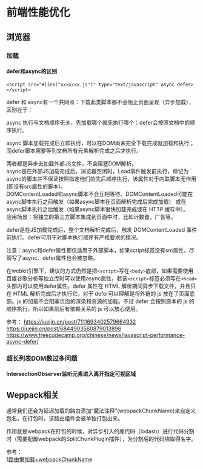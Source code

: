 # 前端性能优化  

## 浏览器  

### 加载  

#### defer和async的区别  
```
<script src="#link("xxxx/xx.js")" type="text/javascript" async defer></script>
```

defer 和 async有一个共同点：下载此类脚本都不会阻止页面呈现（异步加载），区别在于：

async 执行与文档顺序无关，先加载哪个就先执行哪个；defer会按照文档中的顺序执行。  

async 脚本加载完成后立即执行，可以在DOM尚未完全下载完成就加载和执行；而defer脚本需要等到文档所有元素解析完成之后才执行。  


两者都是异步去加载外部JS文件，不会阻塞DOM解析。  
async是在外部JS加载完成后，浏览器空闲时，Load事件触发前执行，标记为async的脚本并不保证按照指定他们的先后顺序执行，该属性对于内联脚本无作用(即没有src属性的脚本)。   
DOMContentLoaded和async脚本不会互相等待。DOMContentLoaded可能在async脚本执行之前触发（如果async脚本在页面解析完成后完成加载）
或在async脚本执行之后触发（如果async脚本很快加载完成或在 HTTP 缓存中）。   
应用场景：将独立的第三方脚本集成到页面中时，比如计数器，广告等。  


defer是在JS加载完成后，整个文档解析完成后，触发 DOMContentLoaded 事件前执行。defer可用于对脚本执行顺序有严格要求的情况。  

注意：async和defer属性都仅适用于外部脚本，如果script标签没有src属性，尽管写了async、defer属性也会被忽略。  

在webkit引擎下，建议的方式仍然是把`<script>`写在`<body>`底部，如果需要使用百度谷歌分析等独立库时可以使用async属性，若该`<script>`标签必须写在`<head>`头部内可以使用defer属性。defer 属性在 HTML 解析期间异步下载文件，并且只在 HTML 解析完成后才执行它。对于 defer可以理解是将外链的 js 放在了页面底部。js 的加载不会阻塞页面的渲染和资源的加载。不过 defer 会按照原本的 js 的顺序执行，所以如果前后有依赖关系的 js 可以放心使用。  



参考：
https://juejin.cn/post/7111693402579664932  
https://juejin.cn/post/6844903560879013896
https://www.freecodecamp.org/chinese/news/javascript-performance-async-defer/

### 超长列表DOM数过多问题  

#### IntersectionObserver监听元素进入离开指定可视区域  

## Weppack相关  
通常我们还会为延迟加载的路由添加“魔法注释”(webpackChunkName)来自定义包名，在打包时，该路由组件会被单独打包出来。

作用就是webpack在打包的时候，对异步引入的库代码（lodash）进行代码分割时（需要配置webpack的SplitChunkPlugin插件），为分割后的代码块取得名字。  

参考：  
1[路由懒加载+webpackChunkName](http://www.zhangqilong.cn/pages/dfab28/#如何命名chunk的名称)